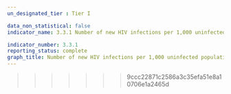 ```yaml
--- 
un_designated_tier : Tier I

data_non_statistical: false
indicator_name: 3.3.1 Number of new HIV infections per 1,000 uninfected population, by sex, age and key populations

indicator_number: 3.3.1 
reporting_status: complete
graph_title: Number of new HIV infections per 1,000 uninfected population by sex
---
```

>>>>>>> 9ccc22871c2586a3c35efa51e8a10706e1a2465d
